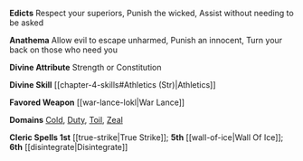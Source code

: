 **Edicts** Respect your superiors, Punish the wicked, Assist without needing to be asked

**Anathema** Allow evil to escape unharmed, Punish an innocent, Turn your back on those who need you

**Divine Attribute** Strength or Constitution

**Divine Skill** [[chapter-4-skills#Athletics (Str)|Athletics]]

**Favored Weapon** [[war-lance-lokl|War Lance]]

**Domains** [Cold](https://2e.aonprd.com/Domains.aspx?ID=41), [Duty](https://2e.aonprd.com/Domains.aspx?ID=45), [Toil](https://2e.aonprd.com/Domains.aspx?ID=39), [Zeal](https://2e.aonprd.com/Domains.aspx?ID=37)

**Cleric Spells 1st** [[true-strike|True Strike]]; **5th** [[wall-of-ice|Wall Of Ice]]; **6th** [[disintegrate|Disintegrate]]